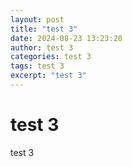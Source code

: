 ```yaml
---
layout: post
title: "test 3"
date: 2024-08-23 13:23:20
author: test 3
categories: test 3
tags: test 3
excerpt: "test 3"
---
```

# test 3

test 3
